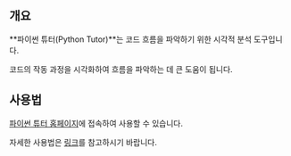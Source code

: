 ## 개요

**파이썬 튜터(Python Tutor)**는 코드 흐름을 파악하기 위한 시각적 분석 도구입니다.

코드의 작동 과정을 시각화하여 흐름을 파악하는 데 큰 도움이 됩니다.

## 사용법

[파이썬 튜터 홈페이지](https://pythontutor.com)에 접속하여 사용할 수 있습니다.

자세한 사용법은 [링크](https://gettingtoknowit.tistory.com/m/96)를 참고하시기 바랍니다.
